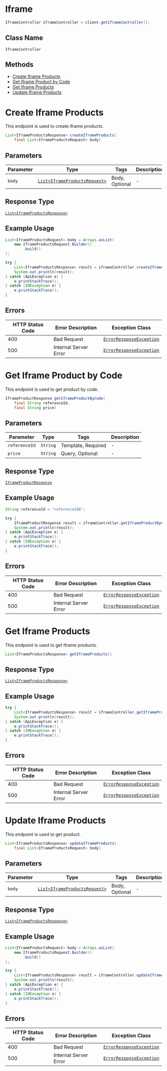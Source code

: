 # Iframe

```java
IframeController iframeController = client.getIframeController();
```

## Class Name

`IframeController`

## Methods

* [Create Iframe Products](../../doc/controllers/iframe.md#create-iframe-products)
* [Get Iframe Product by Code](../../doc/controllers/iframe.md#get-iframe-product-by-code)
* [Get Iframe Products](../../doc/controllers/iframe.md#get-iframe-products)
* [Update Iframe Products](../../doc/controllers/iframe.md#update-iframe-products)


# Create Iframe Products

This endpoint is used to create iframe products.

```java
List<IframeProductsResponse> createIframeProducts(
    final List<IframeProductsRequest> body)
```

## Parameters

| Parameter | Type | Tags | Description |
|  --- | --- | --- | --- |
| `body` | [`List<IframeProductsRequest>`](../../doc/models/iframe-products-request.md) | Body, Optional | - |

## Response Type

[`List<IframeProductsResponse>`](../../doc/models/iframe-products-response.md)

## Example Usage

```java
List<IframeProductsRequest> body = Arrays.asList(
    new IframeProductsRequest.Builder()
        .build()
);

try {
    List<IframeProductsResponse> result = iframeController.createIframeProducts(body);
    System.out.println(result);
} catch (ApiException e) {
    e.printStackTrace();
} catch (IOException e) {
    e.printStackTrace();
}
```

## Errors

| HTTP Status Code | Error Description | Exception Class |
|  --- | --- | --- |
| 400 | Bad Request | [`ErrorResponseException`](../../doc/models/error-response-exception.md) |
| 500 | Internal Server Error | [`ErrorResponseException`](../../doc/models/error-response-exception.md) |


# Get Iframe Product by Code

This endpoint is used to get product by code.

```java
IframeProductResponse getIframeProductByCode(
    final String referenceId,
    final String price)
```

## Parameters

| Parameter | Type | Tags | Description |
|  --- | --- | --- | --- |
| `referenceId` | `String` | Template, Required | - |
| `price` | `String` | Query, Optional | - |

## Response Type

[`IframeProductResponse`](../../doc/models/iframe-product-response.md)

## Example Usage

```java
String referenceId = "referenceId8";

try {
    IframeProductResponse result = iframeController.getIframeProductByCode(referenceId, null);
    System.out.println(result);
} catch (ApiException e) {
    e.printStackTrace();
} catch (IOException e) {
    e.printStackTrace();
}
```

## Errors

| HTTP Status Code | Error Description | Exception Class |
|  --- | --- | --- |
| 400 | Bad Request | [`ErrorResponseException`](../../doc/models/error-response-exception.md) |
| 500 | Internal Server Error | [`ErrorResponseException`](../../doc/models/error-response-exception.md) |


# Get Iframe Products

This endpoint is used to get iframe products.

```java
List<IframeProductsResponse> getIframeProducts()
```

## Response Type

[`List<IframeProductsResponse>`](../../doc/models/iframe-products-response.md)

## Example Usage

```java
try {
    List<IframeProductsResponse> result = iframeController.getIframeProducts();
    System.out.println(result);
} catch (ApiException e) {
    e.printStackTrace();
} catch (IOException e) {
    e.printStackTrace();
}
```

## Errors

| HTTP Status Code | Error Description | Exception Class |
|  --- | --- | --- |
| 400 | Bad Request | [`ErrorResponseException`](../../doc/models/error-response-exception.md) |
| 500 | Internal Server Error | [`ErrorResponseException`](../../doc/models/error-response-exception.md) |


# Update Iframe Products

This endpoint is used to get product.

```java
List<IframeProductsResponse> updateIframeProducts(
    final List<IframeProductsRequest> body)
```

## Parameters

| Parameter | Type | Tags | Description |
|  --- | --- | --- | --- |
| `body` | [`List<IframeProductsRequest>`](../../doc/models/iframe-products-request.md) | Body, Optional | - |

## Response Type

[`List<IframeProductsResponse>`](../../doc/models/iframe-products-response.md)

## Example Usage

```java
List<IframeProductsRequest> body = Arrays.asList(
    new IframeProductsRequest.Builder()
        .build()
);

try {
    List<IframeProductsResponse> result = iframeController.updateIframeProducts(body);
    System.out.println(result);
} catch (ApiException e) {
    e.printStackTrace();
} catch (IOException e) {
    e.printStackTrace();
}
```

## Errors

| HTTP Status Code | Error Description | Exception Class |
|  --- | --- | --- |
| 400 | Bad Request | [`ErrorResponseException`](../../doc/models/error-response-exception.md) |
| 500 | Internal Server Error | [`ErrorResponseException`](../../doc/models/error-response-exception.md) |

